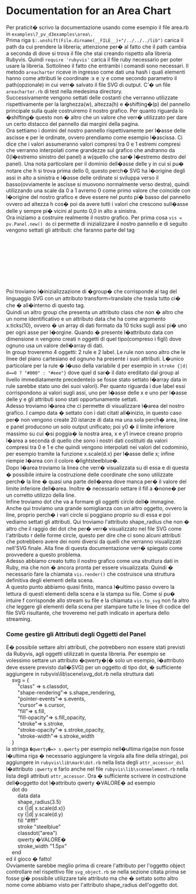 # Documentation for an Area Chart
Per praticit� scrivo la documentazione usando come esempio il file area.rb in `examples\7_pv_d3examples\area\.`  
Prima riga `$:.unshift(File.dirname(__FILE__)+"/../../../lib")` carica il path da cui prendere la libreria; attenzione per� al fatto che il path cambia a seconda di dove si trova il file che stai creando rispetto alla libreria Rubyvis. Quindi `require 'rubyvis'` carica il file ruby necessario per poter usare la libreria. Sottolineo il fatto che entrambi i comandi sono necessari. Il metodo `areacharter` riceve in ingresso come dati una hash i quali elementi hanno come attributi le coordinate :x e :y e come secondo parametro il path(opzionale) in cui verr� salvato il file SVG di output. C'� un file `areacharter.rb` di test nella medesima directory.  
Successivamente vengono settati delle costanti che verranno utilizzate rispettivamente per la larghezza(w), altezza(h) e �shifting�(p) del pannello principale sulla quale costruiremo il nostro grafico.  Per quanto riguarda lo �shifting� questo non � altro che un valore che verr� utilizzato per dare un certo distacco del pannello dai margini della pagina.  
Ora settiamo i domini del nostro pannello rispettivamente per l�asse delle ascisse e per le ordinate, ovvero prendiamo come esempio l�ascissa. Ci dice che i valori assumeranno valori compresi tra 0 e 1 estremi compresi che verranno interpolati come grandezze sul grafico che andranno da 0(l�estremo sinistro del panel) a w(quello che sar� l�estremo destro del panel). Una nota particolare per il dominio dell�asse delle y in cui si pu� notare che h si trova prima dello 0, questo perch� SVG ha  l�origine degli assi in alto a sinistra e l�asse delle ordinate si sviluppa verso il basso(ovviamente le ascisse si muovono normalmente verso destra), quindi utilizzando una scale da 0 a 1 avremo 0 come primo valore che coincide con l�origine del nostro grafico e deve essere nel punto pi� basso del pannello ovvero ad altezza h cos� poi da avere tutti i valori che crescono sull�asse delle y sempre pi� vicini al punto 0,0 in alto a sinistra.  
Ora iniziamo a costruire realmente il nostro grafico. Per prima cosa `vis = pv.Panel.new() do` ci permette di inizializzare il nostro pannello e di seguito vengono settati gli attributi: che faranno parte del tag <svg>.  
Poi troviamo l�inizializzazione di �group� che corrisponde al tag <g> del linguaggio SVG con un attributo transform=translate che trasla tutto ci� che � all�interno di questo tag.  
Quindi un altro group che presenta un attributo class che non � altro che un nome identificativo e un attributo data che ha come argomento x.ticks(10), ovvero � un array di dati formato da 10 ticks sugli assi pi� uno per ogni asse per l�orgine. Quando � presente l�attributo data con dimensione n vengono creati n oggetti di quel tipo(compreso i figli) dove ognuno usa un valore dell�array di dati.  
In group troveremo 4 oggetti: 2 rule e 2 label. Le rule non sono altro che le linee del piano cartesiano ed ognuno ha presente i suoi attributi. L�unico particolare per la rule � l�uso della variabile d per esempio in `stroke {|d| d==0 ? "#000" : "#eee"}` dove quel d sar� il dato ereditato dal group al livello immediatamente precedente(o se fosse stato settato l�array data in rule sarebbe stato uno dei suoi valori). Per quanto riguarda i due label essi corrispondono ai valori sugli assi, uno per l�asse delle x e uno per l�asse delle y e gli attributi sono stati opportunamente settati.  
Adesso troviamo l�area che ci permette di visualizzare l�area del nostro grafico. I campo data � settato con i dati citati all�inizio, in questo caso per� non vengono create 20 istanze di data ma una sola perch� area, line e panel producono un solo output unificato; poi y0 � il limite inferiore massimo su cui �si poggia� la nostra area, x e y1 invece creano proprio l�area a seconda di quello che sono i nostri dati costituiti da valori compresi tra 0 e 1 e che quindi vengono interpolati nei valori del codominio, per esempio tramite la funzione x.scale(d.x) per l�asse delle x; infine riempie l�area con il colore �lightsteelblue�.  
Dopo l�area troviamo la linea che verr� visualizzata su di essa e di questa � possibile intuire la costruzione delle coordinate che sono utilizzate perch� la line � quasi una parte dell�area dove manca per� il valore del limite inferiore dell�area. Inoltre � necessario settare il fill a �none� per un corretto utilizzo della line.  
Infine troviamo dot che va a formare gli oggetti circle dell� immagine. Anche qui troviamo una grande somiglianza con un altro oggetto, ovvero la line, proprio perch� i vari circle si poggiano proprio su di essa e poi vediamo settati gli attributi. Qui troviamo l'attributo shape_radius che non � altro che il raggio dei dot che per� verr� visualizzato nel file SVG come l'attributo r delle forme circle, questo per dire che ci sono alcuni attributi che potrebbero avere dei nomi diversi da quelli che verranno visualizzati nell'SVG finale. Alla fine di questa documentazione verr� spiegato come provvedere a questo problema.  
Adesso abbiamo creato tutto il nostro grafico come una struttura dati in Ruby, ma che non � ancora pronta per essere visualizzata. Quindi � necessario fare la chiamata `vis.render()` che costruisce una struttura definitiva degli elementi della scena.  
A questo punto abbiamo quasi finito, manca l�ultimo passo ovvero la lettura di questi elementi della scena e la stampa su file. Come si pu� intuire f corrisponde allo stream su file e la chiamata `vis.to_svg` non fa altro che leggere gli elementi della scena per stampare tutte le linee di codice del file SVG risultante, che troveremo nel path indicato in apertura dello streaming.


### Come gestire gli Attributi degli Oggetti del Panel  
E� possibile settare altri attributi, che potrebbero non essere stati previsti da Rubyvis, agli oggetti utilizzati in questa libreria. Per esempio se volessimo settare un attributo �qwerty�(� solo un esempio, l�attributo deve essere previsto dall�SVG) per un oggetto di tipo dot, � sufficiente aggiungere in rubyvis\lib\scene\svg_dot.rb nella struttura dati  
&nbsp;&nbsp;&nbsp;&nbsp;svg = {  
&nbsp;&nbsp;&nbsp;&nbsp;&nbsp;&nbsp;&nbsp;&nbsp;"class" => s.classdot,     
&nbsp;&nbsp;&nbsp;&nbsp;&nbsp;&nbsp;&nbsp;&nbsp;"shape-rendering"=> s.shape_rendering,  
&nbsp;&nbsp;&nbsp;&nbsp;&nbsp;&nbsp;&nbsp;&nbsp;"pointer-events"=> s.events,  
&nbsp;&nbsp;&nbsp;&nbsp;&nbsp;&nbsp;&nbsp;&nbsp;"cursor"=> s.cursor,  
&nbsp;&nbsp;&nbsp;&nbsp;&nbsp;&nbsp;&nbsp;&nbsp;"fill"=> s.fill,  
&nbsp;&nbsp;&nbsp;&nbsp;&nbsp;&nbsp;&nbsp;&nbsp;"fill-opacity"=> s.fill_opacity,  
&nbsp;&nbsp;&nbsp;&nbsp;&nbsp;&nbsp;&nbsp;&nbsp;"stroke"=> s.stroke,  
&nbsp;&nbsp;&nbsp;&nbsp;&nbsp;&nbsp;&nbsp;&nbsp;"stroke-opacity"=> s.stroke_opacity,  
&nbsp;&nbsp;&nbsp;&nbsp;&nbsp;&nbsp;&nbsp;&nbsp;"stroke-width"=> s.stroke_width  
&nbsp;&nbsp;&nbsp;&nbsp;}  
la stringa `�qwerty�=> s.qwerty` per esempio nell�ultima riga(se non fosse l�ultima riga � necessario aggiungere la virgola alla fine della stringa), poi aggiungere in `rubyvis\lib\mark\dot.rb` nella lista degli `attr_accessor_dsl` l�attributo `:qwerty` e farlo anche nel file `rubyvis\lib\sceneelement.rb` nella lista degli attributi `attr_accessor`. Ora � sufficiente scrivere in costruzione dell�oggetto dot l�attributo qwerty �VALORE� ad esempio  
&nbsp;&nbsp;&nbsp;&nbsp;dot do  
&nbsp;&nbsp;&nbsp;&nbsp;&nbsp;&nbsp;&nbsp;&nbsp;data data  
&nbsp;&nbsp;&nbsp;&nbsp;&nbsp;&nbsp;&nbsp;&nbsp;shape_radius(3.5)  
&nbsp;&nbsp;&nbsp;&nbsp;&nbsp;&nbsp;&nbsp;&nbsp;cx {|d| x.scale(d.x)}  
&nbsp;&nbsp;&nbsp;&nbsp;&nbsp;&nbsp;&nbsp;&nbsp;cy {|d| y.scale(d.y)  
&nbsp;&nbsp;&nbsp;&nbsp;&nbsp;&nbsp;&nbsp;&nbsp;fill "#fff"  
&nbsp;&nbsp;&nbsp;&nbsp;&nbsp;&nbsp;&nbsp;&nbsp;stroke "steelblue"  
&nbsp;&nbsp;&nbsp;&nbsp;&nbsp;&nbsp;&nbsp;&nbsp;classdot("area")  
&nbsp;&nbsp;&nbsp;&nbsp;&nbsp;&nbsp;&nbsp;&nbsp;qwerty �VALORE�  
&nbsp;&nbsp;&nbsp;&nbsp;&nbsp;&nbsp;&nbsp;&nbsp;stroke_width "1.5px"  
&nbsp;&nbsp;&nbsp;&nbsp;end  
ed il gioco � fatto!  
Ovviamente sarebbe meglio prima di creare l'attributo per l'oggetto object controllare nel rispettivo file `svg_object.rb` se nella sezione citata prima se fosse gi� possibile utilizzare tale attributo ma che � settato sotto altro nome come abbiamo visto per l'attributo shape_radius dell'oggetto dot.